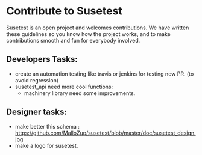 # Contribute to Susetest 

Susetest is an open project and welcomes contributions. We have written these
guidelines so you know how the project works, and to make contributions smooth
and fun for everybody involved.

## Developers Tasks:

* create an automation testing like travis or jenkins for testing new PR. (to avoid regression)
* susetest_api need more cool functions:
   * machinery library need some improvements.


## Designer tasks:

* make better this schema : https://github.com/MalloZup/susetest/blob/master/doc/susetest_design.jpg
* make a logo for susetest.
